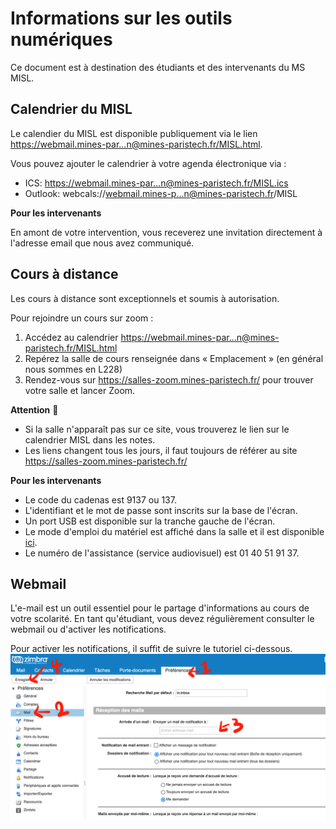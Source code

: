 # Informations sur les outils numériques

Ce document est à destination des étudiants et des intervenants du MS MISL.

## Calendrier du MISL

Le calendier du MISL est disponible publiquement via le lien https://webmail.mines-par...n@mines-paristech.fr/MISL.html.

Vous pouvez ajouter le calendrier à votre agenda électronique via : 
- ICS:    https://webmail.mines-par...n@mines-paristech.fr/MISL.ics
- Outlook:  webcals://webmail.mines-p...n@mines-paristech.fr/MISL

**Pour les intervenants**

En amont de votre intervention, vous receverez une invitation directement à l'adresse email que nous avez communiqué.

## Cours à distance

Les cours à distance sont exceptionnels et soumis à autorisation.

Pour rejoindre un cours sur zoom :
1. Accédez au calendrier  https://webmail.mines-par...n@mines-paristech.fr/MISL.html
2. Repérez la salle de cours renseignée dans « Emplacement » (en général nous sommes en L228)
3. Rendez-vous sur https://salles-zoom.mines-paristech.fr/ pour trouver votre salle et lancer Zoom.

**Attention** :triangular_flag_on_post:
- Si la salle n'apparaît pas sur ce site, vous trouverez le lien sur le calendrier MISL dans les notes.
- Les liens changent tous les jours, il faut toujours de référer au site https://salles-zoom.mines-paristech.fr/

**Pour les intervenants**
- Le code du cadenas est 9137 ou 137.
- L'identifiant et le mot de passe sont inscrits sur la base de l'écran.
- Un port USB est disponible sur la tranche gauche de l'écran.
- Le mode d'emploi du matériel est affiché dans la salle et il est disponible [ici](media/Tuto_hybride_Paris-V2.pdf).
- Le numéro de l'assistance (service audiovisuel) est 01 40 51 91 37.


## Webmail

L'e-mail est un outil essentiel pour le partage d'informations au cours de votre scolarité. En tant qu'étudiant, vous devez régulièrement consulter le webmail ou d'activer les notifications.

Pour activer les notifications, il suffit de suivre le tutoriel ci-dessous.
![Tutoriel pour les notifications](media/tuto-webmail.png)



